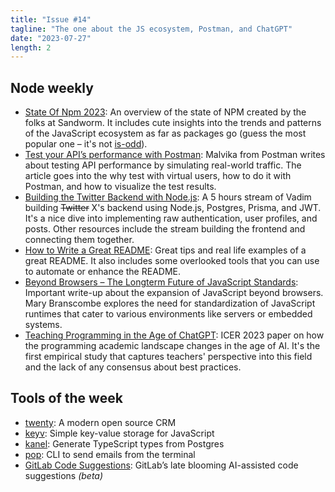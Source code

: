 ```yaml
---
title: "Issue #14"
tagline: "The one about the JS ecosystem, Postman, and ChatGPT"
date: "2023-07-27"
length: 2
---
```


## Node weekly

- [State Of Npm 2023](https://dub.sh/3HIVGMY): An overview of the state of NPM created by the folks at Sandworm. It includes cute insights into the trends and patterns of the JavaScript ecosystem as far as packages go (guess the most popular one – it's not [is-odd](https://dub.sh/ERF6840)). 
- [Test your API’s performance with Postman](https://dub.sh/5qr7Zr1): Malvika from Postman writes about testing API performance by simulating real-world traffic. The article goes into the why test with virtual users, how to do it with Postman, and how to visualize the test results.
- [Building the Twitter Backend with Node.js](https://dub.sh/n6Dfkak): A 5 hours stream of Vadim building ~~Twitter~~ X's backend using Node.js, Postgres, Prisma, and JWT. It's a nice dive into implementing raw authentication, user profiles, and posts. Other resources include the stream building the frontend and connecting them together. 
- [How to Write a Great README](https://dub.sh/7mYumrV): Great tips and real life examples of a great README. It also includes some overlooked tools that you can use to automate or enhance the README.
- [Beyond Browsers – The Longterm Future of JavaScript Standards](https://dub.sh/WdfsW9F): Important write-up about the expansion of JavaScript beyond browsers. Mary Branscombe explores the need for standardization of JavaScript runtimes that cater to various environments like servers or embedded systems.
- [Teaching Programming in the Age of ChatGPT](https://dub.sh/t1su0dR): ICER 2023 paper on how the programming academic landscape changes in the age of AI. It's the first empirical study that captures teachers' perspective into this field and the lack of any consensus about best practices.

## Tools of the week

- [twenty](https://dub.sh/EQC6o6p): A modern open source CRM
- [keyv](https://dub.sh/kRY8ODx): Simple key-value storage for JavaScript
- [kanel](https://dub.sh/np2vopw): Generate TypeScript types from Postgres
- [pop](https://dub.sh/vscGlK4): CLI to send emails from the terminal
- [GitLab Code Suggestions](https://dub.sh/S9ADRoI): GitLab’s late blooming AI-assisted code suggestions _(beta)_
